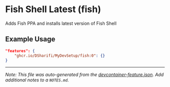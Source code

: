 
# Fish Shell Latest (fish)

Adds Fish PPA and installs latest version of Fish Shell

## Example Usage

```json
"features": {
    "ghcr.io/DSharifi/MyDevSetup/fish:0": {}
}
```





---

_Note: This file was auto-generated from the [devcontainer-feature.json](https://github.com/DSharifi/MyDevSetup/blob/main/src/fish/devcontainer-feature.json).  Add additional notes to a `NOTES.md`._
